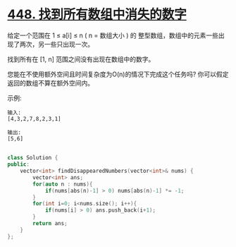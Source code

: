 # [448. 找到所有数组中消失的数字](https://leetcode-cn.com/problems/find-all-numbers-disappeared-in-an-array/)
给定一个范围在  1 ≤ a[i] ≤ n ( n = 数组大小 ) 的 整型数组，数组中的元素一些出现了两次，另一些只出现一次。

找到所有在 [1, n] 范围之间没有出现在数组中的数字。

您能在不使用额外空间且时间复杂度为O(n)的情况下完成这个任务吗? 你可以假定返回的数组不算在额外空间内。

示例:

    输入:
    [4,3,2,7,8,2,3,1]

    输出:
    [5,6]

## 

```c++
class Solution {
public:
    vector<int> findDisappearedNumbers(vector<int>& nums) {
        vector<int> ans;
        for(auto n : nums){
            if(nums[abs(n)-1] > 0) nums[abs(n)-1] *= -1;
        }
        for(int i=0; i<nums.size(); i++){
            if(nums[i] > 0) ans.push_back(i+1);
        }
        return ans;
    }
};
```
